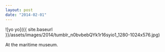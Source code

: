 ```yaml
---
layout: post
date: "2014-02-01"
---
```


![yo yo]({{ site.baseurl }}/assets/images/2014/tumblr_n0bvbebQYk1r16syio1_1280-1024x576.jpg)

At the maritime museum.
